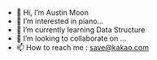 - 👋 Hi, I’m Austin Moon
- 👀 I’m interested in piano...
- 🌱 I’m currently learning Data Structure
- 💞️ I’m looking to collaborate on ...
- 📫 How to reach me : save@kakao.com


